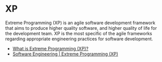 # XP

Extreme Programming (XP) is an agile software development framework that aims to produce higher quality software, and higher quality of life for the development team. XP is the most specific of the agile frameworks regarding appropriate engineering practices for software development.

- [What is Extreme Programming (XP)?](https://www.agilealliance.org/glossary/xp)
- [Software Engineering | Extreme Programming (XP)](https://www.geeksforgeeks.org/software-engineering-extreme-programming-xp/)
